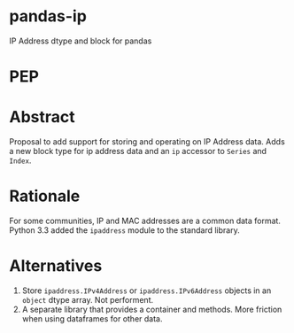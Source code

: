 # pandas-ip

IP Address dtype and block for pandas

# PEP

Abstract
==========

Proposal to add support for storing and operating on IP Address data. Adds a new
block type for ip address data and an `ip` accessor to `Series` and `Index`.


Rationale
============

For some communities, IP and MAC addresses are a common data format. Python 3.3
added the `ipaddress` module to the standard library.


Alternatives
===============

1. Store `ipaddress.IPv4Address` or `ipaddress.IPv6Address` objects in an
   `object` dtype array. Not performent.
2. A separate library that provides a container and methods. More friction
   when using dataframes for other data.
